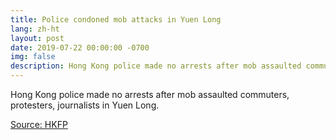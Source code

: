 ```yaml
---
title: Police condoned mob attacks in Yuen Long
lang: zh-ht
layout: post
date: 2019-07-22 00:00:00 -0700
img: false
description: Hong Kong police made no arrests after mob assaulted commuters, protesters, journalists in Yuen Long.
---
```



Hong Kong police made no arrests after mob assaulted commuters, protesters, journalists in Yuen Long.

[Source: HKFP](https://www.hongkongfp.com/2019/07/22/hong-kong-police-made-no-arrests-mob-assaulted-commuters-protesters-journalists-yuen-long/)